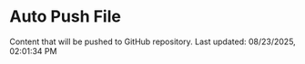 # Auto Push File

Content that will be pushed to GitHub repository.
Last updated: 08/23/2025, 02:01:34 PM